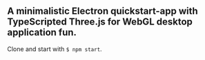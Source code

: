 ##  A minimalistic Electron quickstart-app with TypeScripted Three.js for WebGL desktop application fun.

Clone and start with `$ npm start`.

